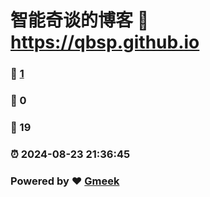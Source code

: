 # 智能奇谈的博客 :link: https://qbsp.github.io 
### :page_facing_up: [1](https://qbsp.github.io/tag.html) 
### :speech_balloon: 0 
### :hibiscus: 19 
### :alarm_clock: 2024-08-23 21:36:45 
### Powered by :heart: [Gmeek](https://github.com/Meekdai/Gmeek)
